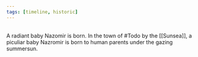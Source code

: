 ```yaml
---
tags: [timeline, historic]
---
```

<span  
class='ob-timelines'  
data-date='1220-1-1'  
data-title='Nazromir of Hawkesburn is born'  
data-class='orange'  
data-img = 'Images/NazromirBaby.png'  
data-type='range'>  
A radiant baby Nazomir is born. 
</span>
In the town of #Todo by the [[Sunsea]], a piculiar baby Nazromir is born to human parents under the gazing summersun.
